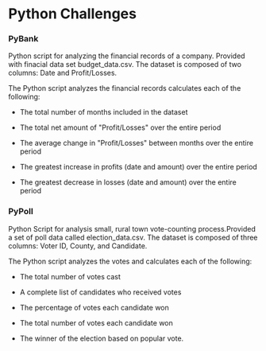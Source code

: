 # Python Challenges

### PyBank

Python script for analyzing the financial records of a company. Provided with finacial data set budget_data.csv. The dataset is composed of two columns: Date and Profit/Losses.

The Python script analyzes the financial records calculates each of the following:

- The total number of months included in the dataset

- The total net amount of "Profit/Losses" over the entire period

- The average change in "Profit/Losses" between months over the entire period

- The greatest increase in profits (date and amount) over the entire period

- The greatest decrease in losses (date and amount) over the entire period

### PyPoll
Python Script for analysis small, rural town vote-counting process.Provided a set of poll data called election_data.csv. The dataset is composed of three columns: Voter ID, County, and Candidate.

The Python script analyzes the votes and calculates each of the following:

- The total number of votes cast

- A complete list of candidates who received votes

- The percentage of votes each candidate won

- The total number of votes each candidate won

- The winner of the election based on popular vote.
